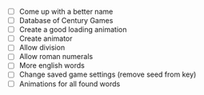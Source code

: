 - [ ] Come up with a better name
- [ ] Database of Century Games
- [ ] Create a good loading animation
- [ ] Create animator
- [ ] Allow division
- [ ] Allow roman numerals
- [ ] More english words
- [ ] Change saved game settings (remove seed from key)
- [ ] Animations for all found words
